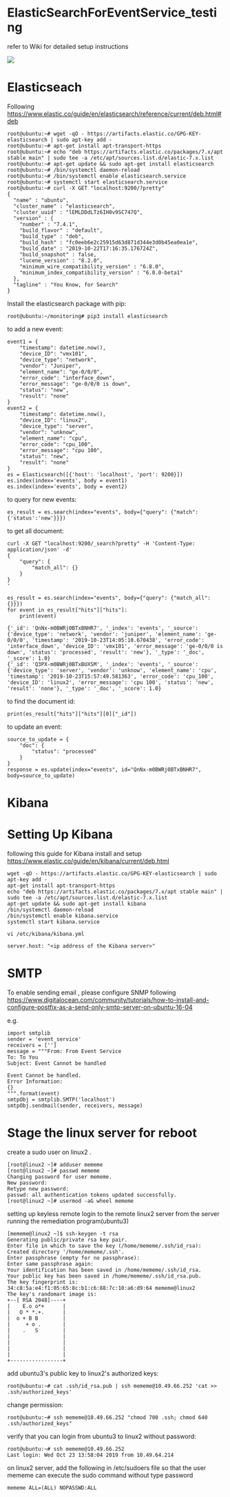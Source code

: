 # ElasticSearchForEventService_testing



refer to Wiki for detailed setup instructions

![](https://github.com/wouyang628/ElasticSearchForEventService_testing/blob/master/images/flow.jpg)

# Elasticseach
Following https://www.elastic.co/guide/en/elasticsearch/reference/current/deb.html#deb
```
root@ubuntu:~# wget -qO - https://artifacts.elastic.co/GPG-KEY-elasticsearch | sudo apt-key add -
root@ubuntu:~# apt-get install apt-transport-https
root@ubuntu:~# echo "deb https://artifacts.elastic.co/packages/7.x/apt stable main" | sudo tee -a /etc/apt/sources.list.d/elastic-7.x.list
root@ubuntu:~# apt-get update && sudo apt-get install elasticsearch
root@ubuntu:~# /bin/systemctl daemon-reload
root@ubuntu:~# /bin/systemctl enable elasticsearch.service
root@ubuntu:~# systemctl start elasticsearch.service
root@ubuntu:~# curl -X GET "localhost:9200/?pretty"
{
  "name" : "ubuntu",
  "cluster_name" : "elasticsearch",
  "cluster_uuid" : "lEMLDDdLTz6IH0v9SC747Q",
  "version" : {
    "number" : "7.4.1",
    "build_flavor" : "default",
    "build_type" : "deb",
    "build_hash" : "fc0eeb6e2c25915d63d871d344e3d0b45ea0ea1e",
    "build_date" : "2019-10-22T17:16:35.176724Z",
    "build_snapshot" : false,
    "lucene_version" : "8.2.0",
    "minimum_wire_compatibility_version" : "6.8.0",
    "minimum_index_compatibility_version" : "6.0.0-beta1"
  },
  "tagline" : "You Know, for Search"
}
```

Install the elasticsearch package with pip:
```
root@ubuntu:~/monitoring# pip3 install elasticsearch
```
to add a new event:
```
event1 = {
    "timestamp": datetime.now(),
    "device_ID": "vmx101", 
    "device_type": "network",
    "vendor": "Juniper", 
    "element_name": "ge-0/0/0", 
    "error_code": "interface_down", 
    "error_message": "ge-0/0/0 is down", 
    "status": "new", 
    "result": "none"
}
event2 = {
    "timestamp": datetime.now(),
    "device_ID": "linux2", 
    "device_type": "server",
    "vendor": "unknow", 
    "element_name": "cpu", 
    "error_code": "cpu_100", 
    "error_message": "cpu 100", 
    "status": "new", 
    "result": "none"
}
es = Elasticsearch([{'host': 'localhost', 'port': 9200}])
es.index(index='events', body = event1)
es.index(index='events', body = event2)
```
to query for new events:
```
es_result = es.search(index="events", body={"query": {"match": {'status':'new'}}})
```
to get all document:
```
curl -X GET "localhost:9200/_search?pretty" -H 'Content-Type: application/json' -d'
{
    "query": {
        "match_all": {}
    }
}
'
```
```
es_result = es.search(index="events", body={"query": {"match_all": {}}})
for event in es_result["hits"]["hits"]:
    print(event)

{'_id': 'QnNx-m0BWRj0BTxBNHR7', '_index': 'events', '_source': {'device_type': 'network', 'vendor': 'juniper', 'element_name': 'ge-0/0/0', 'timestamp': '2019-10-23T14:05:10.670438', 'error_code': 'interface_down', 'device_ID': 'vmx101', 'error_message': 'ge-0/0/0 is down', 'status': 'processed', 'result': 'new'}, '_type': '_doc', '_score': 1.0}
{'_id': 'Q3PX-m0BWRj0BTxBUXSM', '_index': 'events', '_source': {'device_type': 'server', 'vendor': 'unknow', 'element_name': 'cpu', 'timestamp': '2019-10-23T15:57:49.581363', 'error_code': 'cpu_100', 'device_ID': 'linux2', 'error_message': 'cpu 100', 'status': 'new', 'result': 'none'}, '_type': '_doc', '_score': 1.0}
```
to find the document id:
```
print(es_result["hits"]["hits"][0]["_id"])
```
to update an event:
```
source_to_update = {
    "doc": {
        "status": "processed"
    }
}
response = es.update(index="events", id="QnNx-m0BWRj0BTxBNHR7", body=source_to_update)
```


# Kibana
# Setting Up Kibana

following this guide for Kibana install and setup https://www.elastic.co/guide/en/kibana/current/deb.html
```
wget -qO - https://artifacts.elastic.co/GPG-KEY-elasticsearch | sudo apt-key add -
apt-get install apt-transport-https
echo "deb https://artifacts.elastic.co/packages/7.x/apt stable main" | sudo tee -a /etc/apt/sources.list.d/elastic-7.x.list
apt-get update && sudo apt-get install kibana
/bin/systemctl daemon-reload
/bin/systemctl enable kibana.service
systemctl start kibana.service
```

```
vi /etc/kibana/kibana.yml

server.host: "<ip address of the Kibana server>"
```

# SMTP

To enable sending email , please configure SNMP following https://www.digitalocean.com/community/tutorials/how-to-install-and-configure-postfix-as-a-send-only-smtp-server-on-ubuntu-16-04

e.g.
```
import smtplib
sender = 'event_service'
receivers = ['']
message = """From: From Event Service
To: To You
Subject: Event Cannot be handled

Event Cannot be handled.
Error Information:
{}
""".format(event)
smtpObj = smtplib.SMTP('localhost')
smtpObj.sendmail(sender, receivers, message)
```

# Stage the linux server for reboot  
create a sudo user on linux2 . 
```
[root@linux2 ~]# adduser mememe
[root@linux2 ~]# passwd mememe
Changing password for user mememe.
New password:
Retype new password:
passwd: all authentication tokens updated successfully.
[root@linux2 ~]# usermod -aG wheel mememe
```
setting up keyless remote login to the remote linux2 server from the server running the remediation program(ubuntu3)
```
[mememe@linux2 ~]$ ssh-keygen -t rsa
Generating public/private rsa key pair.
Enter file in which to save the key (/home/mememe/.ssh/id_rsa):
Created directory '/home/mememe/.ssh'.
Enter passphrase (empty for no passphrase):
Enter same passphrase again:
Your identification has been saved in /home/mememe/.ssh/id_rsa.
Your public key has been saved in /home/mememe/.ssh/id_rsa.pub.
The key fingerprint is:
34:c8:5a:e4:f1:05:65:8c:b1:c6:88:7c:10:a6:d9:64 mememe@linux2
The key's randomart image is:
+--[ RSA 2048]----+
|    E.o o*+      |
|   O * *.+.      |
|  o + B B        |
|     + o .       |
|    .   S        |
|                 |
|                 |
|                 |
|                 |
+-----------------+
```
add ubuntu3's public key to linux2's authorized keys:
```
root@ubuntu:~# cat .ssh/id_rsa.pub | ssh mememe@10.49.66.252 'cat >> .ssh/authorized_keys'
```
change permission:
```
root@ubuntu:~# ssh mememe@10.49.66.252 "chmod 700 .ssh; chmod 640 .ssh/authorized_keys"
```
verify that you can login from ubuntu3 to linux2 without password:
```
root@ubuntu:~# ssh mememe@10.49.66.252
Last login: Wed Oct 23 13:58:04 2019 from 10.49.64.214
```
on linux2 server, add the following in /etc/sudoers file so that the user mememe can execute the sudo command without type password
```
mememe ALL=(ALL) NOPASSWD:ALL
```

